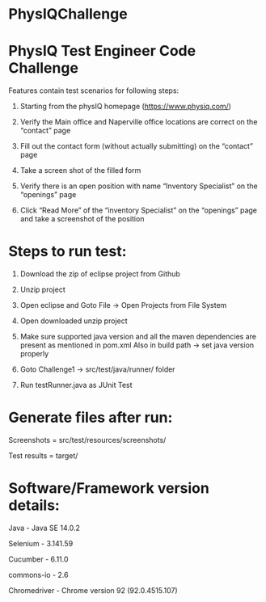 # PhysIQChallenge

# PhysIQ Test Engineer Code Challenge

Features contain test scenarios for following steps:

1. Starting from the physIQ homepage (https://www.physiq.com/) 

2. Verify the Main office and Naperville office locations are correct on the “contact” page

3. Fill out the contact form (without actually submitting) on the “contact” page

4. Take a screen shot of the filled form

5. Verify there is an open position with name “Inventory Specialist” on the “openings” page

6. Click “Read More” of the “inventory Specialist” on the “openings” page and take a screenshot of the position

# Steps to run test: 

1. Download the zip of eclipse project from Github 

2. Unzip project

3. Open eclipse and Goto File -> Open Projects from File System

4. Open downloaded unzip project

5. Make sure supported java version and all the maven dependencies are present as mentioned in pom.xml 
Also in build path -> set java version properly

5. Goto Challenge1 -> src/test/java/runner/ folder

6. Run testRunner.java as JUnit Test 

# Generate files after run:

Screenshots  =  src/test/resources/screenshots/

Test results =  target/

# Software/Framework version details:

Java 			-  	Java SE 14.0.2

Selenium 		- 	3.141.59

Cucumber 		- 	6.11.0

commons-io 		- 	2.6

Chromedriver	-	Chrome version 92 (92.0.4515.107)

 
